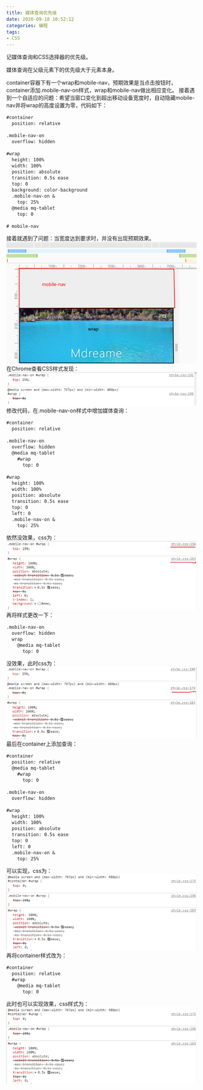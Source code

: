 ```yaml
---
title: 媒体查询优先级
date: 2020-09-18 10:52:12
categories: 编程
tags: 
- CSS
---
```


记媒体查询和CSS选择器的优先级。
<!--More-->

媒体查询在父级元素下的优先级大于元素本身。

container容器下有一个wrap和mobile-nav，预期效果是当点击按钮时，container添加.mobile-nav-on样式，wrap和mobile-nav做出相应变化。
接着遇到一个自适应的问题：希望当窗口变化到超出移动设备宽度时，自动隐藏mobile-nav并将wrap的高度设置为零，代码如下：
```
#container
  position: relative

.mobile-nav-on
  overflow: hidden

#wrap
  height: 100%
  width: 100%
  position: absolute
  transition: 0.5s ease
  top: 0
  background: color-background
  .mobile-nav-on &
    top: 25%
  @media mq-tablet
    top: 0

# mobile-nav
```
接着就遇到了问题：当宽度达到要求时，并没有出现预期效果。
![wrap没有收回](../images/bad_container.png)
在Chrome查看CSS样式发现：
![媒体查询无效](../images/bad-mq1.png)
修改代码，在.mobile-nav-on样式中增加媒体查询：
```
#container
  position: relative

.mobile-nav-on
  overflow: hidden
  @media mq-tablet
    #wrap
      top: 0

#wrap
  height: 100%
  width: 100%
  position: absolute
  transition: 0.5s ease
  top: 0
  left: 0
  .mobile-nav-on &
    top: 25%  
```
依然没效果，css为：
![](../images/bad-mq3.png)
再将样式更改一下：
```
.mobile-nav-on
  overflow: hidden
  wrap
    @media mq-tablet
      top: 0
```
没效果，此时css为：
![](../images/bad-mq4.png)
最后在container上添加查询：
```
#container
  position: relative
  @media mq-tablet
    #wrap
      top: 0

.mobile-nav-on
  overflow: hidden

#wrap
  height: 100%
  width: 100%
  position: absolute
  transition: 0.5s ease
  top: 0
  left: 0
  .mobile-nav-on &
    top: 25%  
```
可以实现，css为：
![](../images/good-mq1.png)
再将container样式改为：
```
#container
  position: relative
  #wrap
    @media mq-tablet
      top: 0
```
此时也可以实现效果，css样式为：
![](../images/good-mq1.png)


